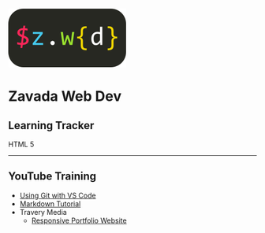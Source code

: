 ![Zavada Web Dev](https://github.com/mzavada/portfolio/blob/master/dist/img/zwd_logo.png)
# Zavada Web Dev


## Learning Tracker
HTML 5


_______________________________________
## YouTube Training
- [Using Git with VS Code](https://www.youtube.com/watch?v=9cMWR-EGFuY)
- [Markdown Tutorial](https://www.youtube.com/watch?v=6A5EpqqDOdk)
- Travery Media
    - [Responsive Portfolio Website](https://www.youtube.com/watch?v=gYzHS-n2gqU)
